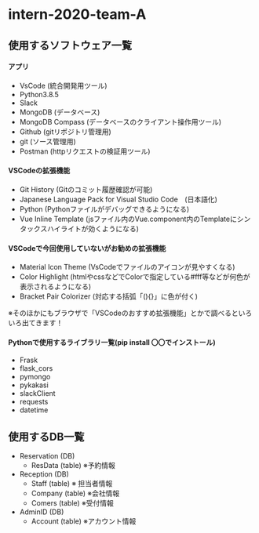 # intern-2020-team-A

## 使用するソフトウェア一覧
#### アプリ
* VsCode (統合開発用ツール)
* Python3.8.5
* Slack
* MongoDB (データベース)
* MongoDB Compass (データベースのクライアント操作用ツール)
* Github (gitリポジトリ管理用)
* git (ソース管理用)
* Postman (httpリクエストの検証用ツール)

#### VSCodeの拡張機能
* Git History (Gitのコミット履歴確認が可能)
* Japanese Language Pack for Visual Studio Code　(日本語化)
* Python (Pythonファイルがデバッグできるようになる)
* Vue Inline Template (jsファイル内のVue.component内のTemplateにシンタックスハイライトが効くようになる)
#### VSCodeで今回使用していないがお勧めの拡張機能
* Material Icon Theme (VsCodeでファイルのアイコンが見やすくなる)
* Color Highlight (htmlやcssなどでColorで指定している#fff等などが何色が表示されるようになる)
* Bracket Pair Colorizer (対応する括弧「(){}」に色が付く)

※そのほかにもブラウザで「VSCodeのおすすめ拡張機能」とかで調べるといろいろ出てきます！

#### Pythonで使用するライブラリ一覧(pip install 〇〇でインストール)
* Frask 
* flask_cors
* pymongo
* pykakasi
* slackClient
* requests
* datetime

## 使用するDB一覧
* Reservation (DB)
  * ResData (table) ※予約情報
* Reception (DB)
  * Staff (table) ※ 担当者情報
  * Company (table) ※会社情報
  * Comers (table) ※受付情報
* AdminID (DB)
  * Account (table) ※アカウント情報
  
